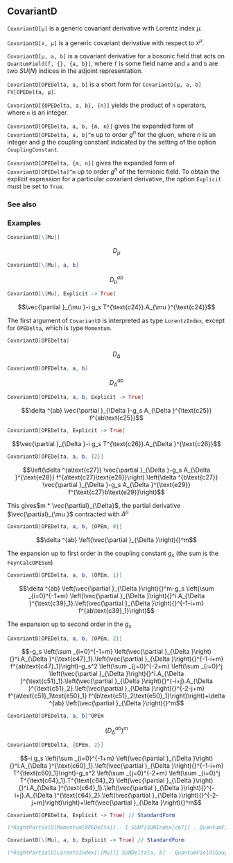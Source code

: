 ## CovariantD

`CovariantD[μ]` is a generic covariant derivative with Lorentz index $\mu$.

`CovariantD[x, μ]` is a generic covariant derivative with respect to $x^{\mu }$.

`CovariantD[μ, a, b]` is a covariant derivative for a bosonic field that acts on `QuantumField[f, {}, {a, b}]`, where `f` is some field name and `a` and `b` are two $SU(N)$ indices in the adjoint representation.

`CovariantD[OPEDelta, a, b]` is a short form for `CovariantD[μ, a, b] FV[OPEDelta, μ]`.

`CovariantD[{OPEDelta, a, b}, {n}]` yields the product of `n` operators, where `n` is an integer.   

`CovariantD[OPEDelta, a, b, {m, n}]` gives the expanded form of `CovariantD[OPEDelta, a, b]^m` up to order $g^n$ for the gluon, where $n$ is an integer and $g$ the coupling constant indicated by the setting of the option `CouplingConstant`.

`CovariantD[OPEDelta, {m, n}]` gives the expanded form of `CovariantD[OPEDelta]^m` up to order $g^n$ of the fermionic field. To obtain the explicit expression for a particular covariant derivative, the option `Explicit` must be set to `True`.

### See also

### Examples

```mathematica
CovariantD[\[Mu]]
```

$$D_{\mu }$$

```mathematica
CovariantD[\[Mu], a, b]
```

$$D_{\mu }^{ab}$$

```mathematica
CovariantD[\[Mu], Explicit -> True]
```

$$\vec{\partial }_{\mu }-i g_s T^{\text{c24}}.A_{\mu }^{\text{c24}}$$

The first argument of `CovariantD` is interpreted as type `LorentzIndex`, except for `OPEDelta`, which is type `Momentum`.

```mathematica
CovariantD[OPEDelta]
```

$$D_{\Delta }$$

```mathematica
CovariantD[OPEDelta, a, b]
```

$$D_{\Delta }^{ab}$$

```mathematica
CovariantD[OPEDelta, a, b, Explicit -> True]
```

$$\delta ^{ab} \vec{\partial }_{\Delta }-g_s A_{\Delta }^{\text{c25}} f^{ab\text{c25}}$$

```mathematica
CovariantD[OPEDelta, Explicit -> True]
```

$$\vec{\partial }_{\Delta }-i g_s T^{\text{c26}}.A_{\Delta }^{\text{c26}}$$

```mathematica
CovariantD[OPEDelta, a, b, {2}]
```

$$\left(\delta ^{a\text{c27}} \vec{\partial }_{\Delta }-g_s A_{\Delta }^{\text{e28}} f^{a\text{c27}\text{e28}}\right).\left(\delta ^{b\text{c27}} \vec{\partial }_{\Delta }-g_s A_{\Delta }^{\text{e29}} f^{\text{c27}b\text{e29}}\right)$$

This gives$m * \vec{\partial}_{\Delta}$, the partial derivative $\vec{\partial}_{\mu }$ contracted with $\Delta ^{\mu }$

```mathematica
CovariantD[OPEDelta, a, b, {OPEm, 0}]
```

$$\delta ^{ab} \left(\vec{\partial }_{\Delta }\right){}^m$$

The expansion up to first order in the coupling constant $g_s$ (the sum is the `FeynCalcOPESum`)

```mathematica
CovariantD[OPEDelta, a, b, {OPEm, 1}]
```

$$\delta ^{ab} \left(\vec{\partial }_{\Delta }\right){}^m-g_s \left(\sum _{i=0}^{-1+m} \left(\vec{\partial }_{\Delta }\right){}^i.A_{\Delta }^{\text{c39}_1}.\left(\vec{\partial }_{\Delta }\right){}^{-1-i+m} f^{ab\text{c39}_1}\right)$$

The expansion up to second order in the $g_s$

```mathematica
CovariantD[OPEDelta, a, b, {OPEm, 2}]
```

$$-g_s \left(\sum _{i=0}^{-1+m} \left(\vec{\partial }_{\Delta }\right){}^i.A_{\Delta }^{\text{c47}_1}.\left(\vec{\partial }_{\Delta }\right){}^{-1-i+m} f^{ab\text{c47}_1}\right)-g_s^2 \left(\sum _{j=0}^{-2+m} \left(\sum _{i=0}^j \left(\vec{\partial }_{\Delta }\right){}^i.A_{\Delta }^{\text{c51}_1}.\left(\vec{\partial }_{\Delta }\right){}^{-i+j}.A_{\Delta }^{\text{c51}_2}.\left(\vec{\partial }_{\Delta }\right){}^{-2-j+m} f^{a\text{c51}_1\text{e50}_1} f^{b\text{c51}_2\text{e50}_1}\right)\right)+\delta ^{ab} \left(\vec{\partial }_{\Delta }\right){}^m$$

```mathematica
CovariantD[OPEDelta, a, b]^OPEm
```

$$\left(D_{\Delta }^{ab}\right){}^m$$

```mathematica
CovariantD[OPEDelta, {OPEm, 2}]
```

$$-i g_s \left(\sum _{i=0}^{-1+m} \left(\vec{\partial }_{\Delta }\right){}^i.A_{\Delta }^{\text{c60}_1}.\left(\vec{\partial }_{\Delta }\right){}^{-1-i+m} T^{\text{c60}_1}\right)-g_s^2 \left(\sum _{j=0}^{-2+m} \left(\sum _{i=0}^j T^{\text{c64}_1}.T^{\text{c64}_2} \left(\vec{\partial }_{\Delta }\right){}^i.A_{\Delta }^{\text{c64}_1}.\left(\vec{\partial }_{\Delta }\right){}^{-i+j}.A_{\Delta }^{\text{c64}_2}.\left(\vec{\partial }_{\Delta }\right){}^{-2-j+m}\right)\right)+\left(\vec{\partial }_{\Delta }\right){}^m$$

```mathematica
CovariantD[OPEDelta, Explicit -> True] // StandardForm

(*RightPartialD[Momentum[OPEDelta]] - I SUNT[SUNIndex[c67]] . QuantumField[GaugeField, Momentum[OPEDelta], SUNIndex[c67]] SMP["g_s"]*)
```

```mathematica
CovariantD[\[Mu], a, b, Explicit -> True] // StandardForm

(*RightPartialD[LorentzIndex[\[Mu]]] SUNDelta[a, b] - QuantumField[GaugeField, LorentzIndex[\[Mu]], SUNIndex[c68]] SMP["g_s"] SUNF[a, b, c68]*)
```